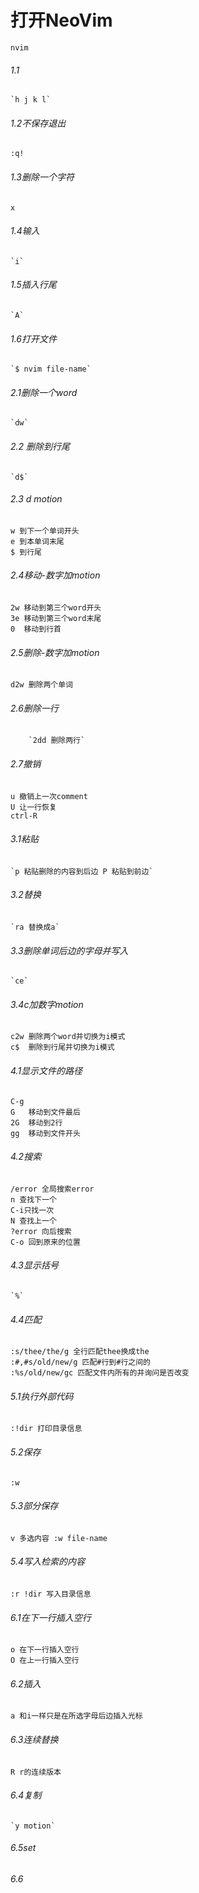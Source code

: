 # 打开NeoVim
`nvim`

###### 1.1
	`h j k l`
###### 1.2不保存退出
	:q!
###### 1.3删除一个字符
	x
###### 1.4输入
	`i`
###### 1.5插入行尾
	`A`
###### 1.6打开文件
	`$ nvim file-name`
###### 2.1删除一个word
	`dw`
###### 2.2 删除到行尾
	`d$`
###### 2.3 d motion
```
w 到下一个单词开头
e 到本单词末尾
$ 到行尾
```
###### 2.4移动-数字加motion
```
2w 移动到第三个word开头
3e 移动到第三个word末尾
0  移动到行首
```
###### 2.5删除-数字加motion
```
d2w 删除两个单词
```
###### 2.6删除一行
		`2dd 删除两行`
###### 2.7撤销
```
u 撤销上一次comment 
U 让一行恢复 
ctrl-R
```
###### 3.1粘贴
	`p 粘贴删除的内容到后边 P 粘贴到前边`
###### 3.2替换
	`ra 替换成a`
###### 3.3删除单词后边的字母并写入
	`ce`
###### 3.4c加数字motion
```
c2w 删除两个word并切换为i模式
c$  删除到行尾并切换为i模式
```
###### 4.1显示文件的路径
```
C-g
G   移动到文件最后
2G  移动到2行
gg  移动到文件开头
```
###### 4.2搜索
```
/error 全局搜索error
n 查找下一个 
C-i只找一次
N 查找上一个
?error 向后搜索
C-o 回到原来的位置

```
###### 4.3显示括号
	`%`
###### 4.4匹配
```
:s/thee/the/g 全行匹配thee换成the
:#,#s/old/new/g 匹配#行到#行之间的
:%s/old/new/gc 匹配文件内所有的并询问是否改变
```
###### 5.1执行外部代码
```
:!dir 打印目录信息
```
###### 5.2保存
`:w`
###### 5.3部分保存
```
v 多选内容 :w file-name
```
###### 5.4写入检索的内容
```
:r !dir 写入目录信息
```
###### 6.1在下一行插入空行
```
o 在下一行插入空行
O 在上一行插入空行
```
###### 6.2插入
`a 和i一样只是在所选字母后边插入光标`
###### 6.3连续替换
`R r的连续版本`
###### 6.4复制
	`y motion`
###### 6.5set
###### 6.6

